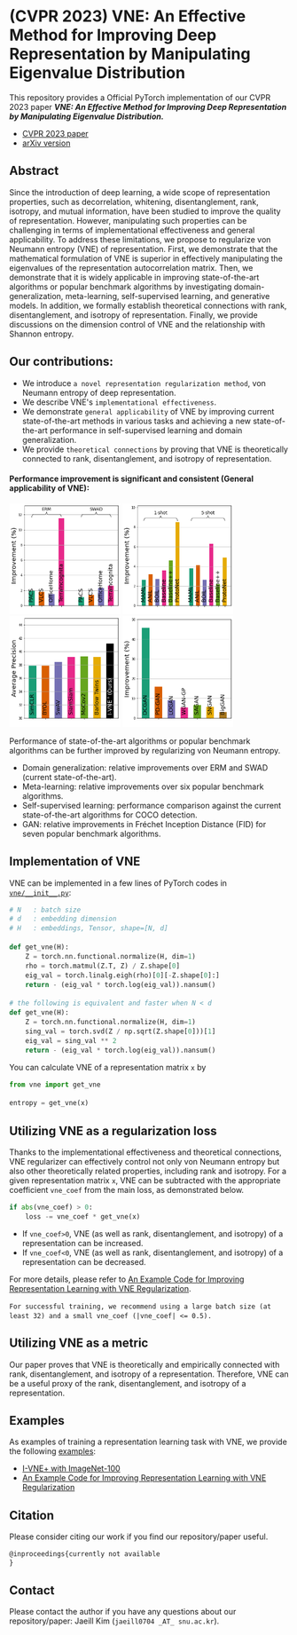 # (CVPR 2023) VNE: An Effective Method for Improving Deep Representation by Manipulating Eigenvalue Distribution

This repository provides a Official PyTorch implementation of our CVPR 2023 paper ***VNE: An Effective Method for Improving Deep Representation by Manipulating Eigenvalue Distribution.***

+ [CVPR 2023 paper](https://openaccess.thecvf.com/content/CVPR2023/html/Kim_VNE_An_Effective_Method_for_Improving_Deep_Representation_by_Manipulating_CVPR_2023_paper.html)
+ [arXiv version](https://arxiv.org/abs/2304.01434)



## Abstract
Since the introduction of deep learning, a wide scope of representation properties, such as decorrelation, whitening, disentanglement, rank, isotropy, and mutual information, have been studied to improve the quality of representation. However, manipulating such properties can be challenging in terms of implementational effectiveness and general applicability. To address these limitations, we propose to regularize von Neumann entropy (VNE) of representation. First, we demonstrate that the mathematical formulation of VNE is superior in effectively manipulating the eigenvalues of the representation autocorrelation matrix. Then, we demonstrate that it is widely applicable in improving state-of-the-art algorithms or popular benchmark algorithms by investigating domain-generalization, meta-learning, self-supervised learning, and generative models. In addition, we formally establish theoretical connections with rank, disentanglement, and isotropy of representation. Finally, we provide discussions on the dimension control of VNE and the relationship with Shannon entropy.


## Our contributions:
- We introduce `a novel representation regularization method`, von Neumann entropy of deep representation.
- We describe VNE's `implementational effectiveness`.
- We demonstrate `general applicability` of VNE by improving current state-of-the-art methods in various tasks and achieving a new state-of-the-art performance in self-supervised learning and domain generalization.
- We provide `theoretical connections` by proving that VNE is theoretically connected to rank, disentanglement, and isotropy of representation.

#### Performance improvement is significant and consistent (General applicability of VNE):
<p float="left">
<img src='imgs/fig1_dg.png' width='200' height='200'>
<img src='imgs/fig1_meta.png' width='200' height='200'>
<img src='imgs/fig1_ssl.png' width='200' height='200'>
<img src='imgs/fig1_gan.png' width='200' height='200'>
</p>
Performance of state-of-the-art algorithms or popular benchmark algorithms can be further improved by regularizing von Neumann entropy.

- Domain generalization: relative improvements over ERM and SWAD (current state-of-the-art). 
- Meta-learning: relative improvements over six popular benchmark algorithms. 
- Self-supervised learning: performance comparison against the current state-of-the-art algorithms for COCO detection.
- GAN: relative improvements in Fréchet Inception Distance (FID) for seven popular benchmark algorithms.



## Implementation of VNE

VNE can be implemented in a few lines of PyTorch codes in [`vne/__init__.py`](vne/__init__.py):

```py
# N   : batch size
# d   : embedding dimension
# H   : embeddings, Tensor, shape=[N, d]

def get_vne(H):
    Z = torch.nn.functional.normalize(H, dim=1)
    rho = torch.matmul(Z.T, Z) / Z.shape[0]
    eig_val = torch.linalg.eigh(rho)[0][-Z.shape[0]:]
    return - (eig_val * torch.log(eig_val)).nansum()

# the following is equivalent and faster when N < d
def get_vne(H):
    Z = torch.nn.functional.normalize(H, dim=1)
    sing_val = torch.svd(Z / np.sqrt(Z.shape[0]))[1]
    eig_val = sing_val ** 2
    return - (eig_val * torch.log(eig_val)).nansum()
```

You can calculate VNE of a representation matrix `x` by
```py
from vne import get_vne

entropy = get_vne(x)
```

## Utilizing VNE as a regularization loss
Thanks to the implementational effectiveness and theoretical connections, VNE regularizer can effectively control not only von Neumann entropy but also other theoretically related properties, including rank and isotropy.
For a given representation matrix `x`, VNE can be subtracted with the appropriate coefficient `vne_coef` from the main loss, as demonstrated below.
```py
if abs(vne_coef) > 0:
    loss -= vne_coef * get_vne(x)
```
- If `vne_coef>0`, VNE (as well as rank, disentanglement, and isotropy) of a representation can be increased.
- If `vne_coef<0`, VNE (as well as rank, disentanglement, and isotropy) of a representation can be decreased.

For more details, please refer to [An Example Code for Improving Representation Learning with VNE Regularization](./examples/hook).

`For successful training, we recommend using a large batch size (at least 32) and a small vne_coef (|vne_coef| <= 0.5).`

## Utilizing VNE as a metric
Our paper proves that VNE is theoretically and empirically connected with rank, disentanglement, and isotropy of a representation.
Therefore, VNE can be a useful proxy of the rank, disentanglement, and isotropy of a representation.

## Examples
As examples of training a representation learning task with VNE, we provide the following [examples](./examples):
+ [I-VNE+ with ImageNet-100](./examples/i-vne+)
+ [An Example Code for Improving Representation Learning with VNE Regularization](./examples/hook)



## Citation
Please consider citing our work if you find our repository/paper useful.
```
@inproceedings{currently not available
}
```



## Contact

Please contact the author if you have any questions about our repository/paper: Jaeill Kim (`jaeill0704 _AT_ snu.ac.kr`).


